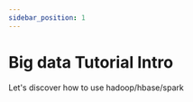 ```yaml
---
sidebar_position: 1
---
```


# Big data Tutorial Intro

Let's discover how to use hadoop/hbase/spark